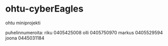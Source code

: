 ohtu-cyberEagles
================

ohtu miniprojekti


puhelinnumeroita:
riku 0405425008
olli 0405750970
markus 0405529594
joona 0445031184

